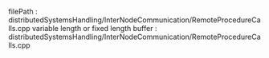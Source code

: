 filePath : distributedSystemsHandling/InterNodeCommunication/RemoteProcedureCalls.cpp
variable length or fixed length buffer : distributedSystemsHandling/InterNodeCommunication/RemoteProcedureCalls.cpp